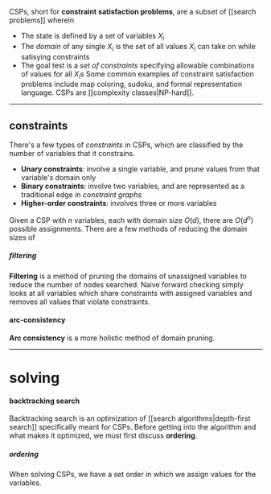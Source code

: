 CSPs, short for **constraint satisfaction problems**, are a subset of [[search problems]] wherein
- The state is defined by a set of variables $X_i$ 
- The *domain* of any single $X_i$ is the set of all values $X_i$ can take on while satisying constraints
- The goal test is a *set of constraints* specifying allowable combinations of values for all $X_i$s
Some common examples of constraint satisfaction problems include map coloring, sudoku, and 
formal representation language. CSPs are [[complexity classes|NP-hard]]. 

---
## constraints
There's a few types of *constraints* in CSPs, which are classified by the number of variables that it constrains.
- **Unary constraints**: involve a single variable, and prune values from that variable's domain only
- **Binary constraints**: involve two variables, and are represented as a traditional edge in *constraint graphs*
- **Higher-order constraints**: involves three or more variables

Given a CSP with $n$ variables, each with domain size $O(d)$, there are $O(d^n)$ possible assignments. There are a few methods of reducing the domain sizes of 
##### filtering
**Filtering** is a method of pruning the domains of unassigned variables to reduce the number of nodes searched. Naive forward checking simply looks at all variables which share constraints with assigned variables and removes all values that violate constraints.

#### arc-consistency
**Arc consistency** is a more holistic method of domain pruning. 

---
# solving
#### backtracking search
Backtracking search is an optimization of [[search algorithms|depth-first search]] specifically meant for CSPs. Before getting into the algorithm and what makes it optimized, we must first discuss **ordering**.
##### ordering
When solving CSPs, we have a set order in which we assign values for the variables.








